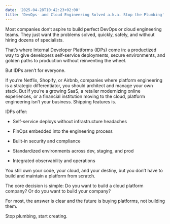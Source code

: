 ```yaml
---
date: '2025-04-28T10:42:23+02:00'
title: 'DevOps- and Cloud Engineering Solved a.k.a. Stop the Plumbing'
---
```

Most companies don’t aspire to build perfect DevOps or cloud engineering teams. They just want the problems solved, quickly, safely, and without hiring dozens of specialists.

That’s where Internal Developer Platforms (IDPs) come in: a productized way to give developers self-service deployments, secure environments, and golden paths to production without reinventing the wheel.

But IDPs aren’t for everyone.

If you’re Netflix, Shopify, or Airbnb, companies where platform engineering is a strategic differentiator, you should architect and manage your own stack. But if you’re a growing SaaS, a retailer modernizing online experiences, or a financial institution moving to the cloud, platform engineering isn’t your business. Shipping features is.

IDPs offer:

- Self-service deploys without infrastructure headaches

- FinOps embedded into the engineering process

- Built-in security and compliance

- Standardized environments across dev, staging, and prod

- Integrated observability and operations

You still own your code, your cloud, and your destiny, but you don’t have to build and maintain a platform from scratch.

The core decision is simple: Do you want to build a cloud platform company? Or do you want to build your company?

For most, the answer is clear and the future is buying platforms, not building them.

Stop plumbing, start creating.
